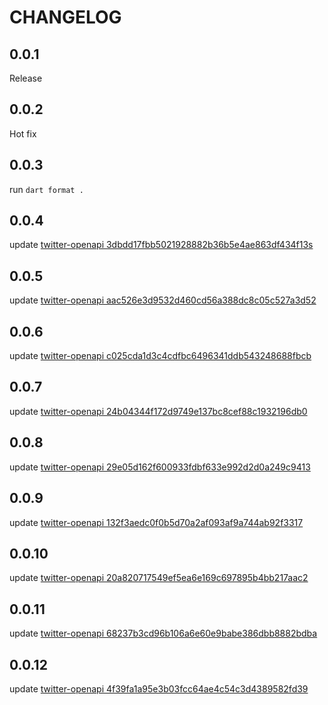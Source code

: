 # CHANGELOG

## 0.0.1

Release

## 0.0.2

Hot fix

## 0.0.3

run `dart format .`

## 0.0.4

update [twitter-openapi 3dbdd17fbb5021928882b36b5e4ae863df434f13s](https://github.com/fa0311/twitter-openapi/tree/3dbdd17fbb5021928882b36b5e4ae863df434f13)

## 0.0.5

update [twitter-openapi aac526e3d9532d460cd56a388dc8c05c527a3d52](https://github.com/fa0311/twitter-openapi/tree/aac526e3d9532d460cd56a388dc8c05c527a3d52)

## 0.0.6

update [twitter-openapi c025cda1d3c4cdfbc6496341ddb543248688fbcb](https://github.com/fa0311/twitter-openapi/tree/c025cda1d3c4cdfbc6496341ddb543248688fbcb)

## 0.0.7

update [twitter-openapi 24b04344f172d9749e137bc8cef88c1932196db0](https://github.com/fa0311/twitter-openapi/tree/24b04344f172d9749e137bc8cef88c1932196db0)

## 0.0.8

update [twitter-openapi 29e05d162f600933fdbf633e992d2d0a249c9413](https://github.com/fa0311/twitter-openapi/tree/29e05d162f600933fdbf633e992d2d0a249c9413)

## 0.0.9

update [twitter-openapi 132f3aedc0f0b5d70a2af093af9a744ab92f3317](https://github.com/fa0311/twitter-openapi/tree/132f3aedc0f0b5d70a2af093af9a744ab92f3317)

## 0.0.10

update [twitter-openapi 20a820717549ef5ea6e169c697895b4bb217aac2](https://github.com/fa0311/twitter-openapi/tree/20a820717549ef5ea6e169c697895b4bb217aac2)

## 0.0.11

update [twitter-openapi 68237b3cd96b106a6e60e9babe386dbb8882bdba](https://github.com/fa0311/twitter-openapi/tree/68237b3cd96b106a6e60e9babe386dbb8882bdba)

## 0.0.12

update [twitter-openapi 4f39fa1a95e3b03fcc64ae4c54c3d4389582fd39](https://github.com/fa0311/twitter-openapi/tree/4f39fa1a95e3b03fcc64ae4c54c3d4389582fd39)

